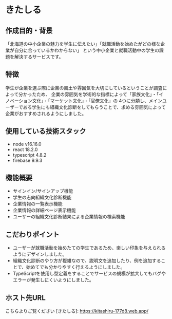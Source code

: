# きたしる
  
## 作成目的・背景
「北海道の中小企業の魅力を学生に伝えたい」「就職活動を始めたがどの様な企業が自分に合っているかわからない」
という中小企業と就職活動中の学生の課題を解決するサービスです。

## 特徴
学生が企業を選ぶ際に企業の風土や雰囲気を大切にしているということが調査によって分かったため、
企業の雰囲気を学術的な指標によって「家族文化」・「イノベーション文化」・「マーケット文化」・「官僚文化」の
4つに分類し、メインユーザーである学生にも組織文化診断をしてもらうことで、求める雰囲気によって企業がおすすめされるようにしました。

## 使用している技術スタック  
- node v16.16.0
- react 18.2.0
- typescript 4.8.2
- firebase 9.9.3
    
## 機能概要
- サインイン/サインアップ機能
- 学生の志向組織文化診断機能
- 企業情報の一覧表示機能
- 企業情報の詳細ページ表示機能
- ユーザーの組織文化診断結果による企業情報の検索機能
  
## こだわりポイント
- ユーザーが就職活動を始めたての学生であるため、楽しい印象を与えられるようにデザインしました。
- 組織文化診断のやり方が複雑なので、説明文を追加したり、例を追加することで、始めてでも分かりやすく行えるようにしました。
- TypeScriptを使用し型定義をすることでサービスの規模が拡大してもバグやエラーが発生しにくいようにしました。
## ホスト先URL 
こちらよりご覧ください
[きたしる]: https://kitashiru-177d8.web.app/